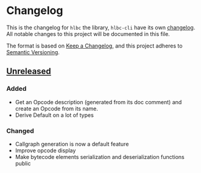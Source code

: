 # Changelog

This is the changelog for `hlbc` the library, `hlbc-cli` have its own [changelog](hlbc-cli/CHANGELOG.md).
All notable changes to this project will be documented in this file.

The format is based on [Keep a Changelog](https://keepachangelog.com/en/1.0.0/),
and this project adheres to [Semantic Versioning](https://semver.org/spec/v2.0.0.html).

## [Unreleased](https://github.com/Gui-Yom/hlbc/compare/v0.2.0...HEAD)

### Added

- Get an Opcode description (generated from its doc comment) and create an Opcode from its name.
- Derive Default on a lot of types

### Changed

- Callgraph generation is now a default feature
- Improve opcode display
- Make bytecode elements serialization and deserialization functions public
